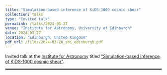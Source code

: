```yaml
---
title: "Simulation-based inference of KiDS-1000 cosmic shear"
collection: talks
type: "Invited talk"
permalink: /talks/2024-03-27
venue: "Institute for Astronomy, University of Edinburgh"
date: 2024-03-27
location: "Edinburgh, United Kingdom"
pdf_url: /files/2024-03-26_sbi_edinburgh.pdf
---
```


Invited talk at the [Institute for Astronomy](https://ifa.roe.ac.uk/) titled ["Simulation-based inference of KiDS-1000 cosmic shear"](../files/2024-03-26_sbi_edinburgh.pdf).

<hr style="border:2px solid gray">
